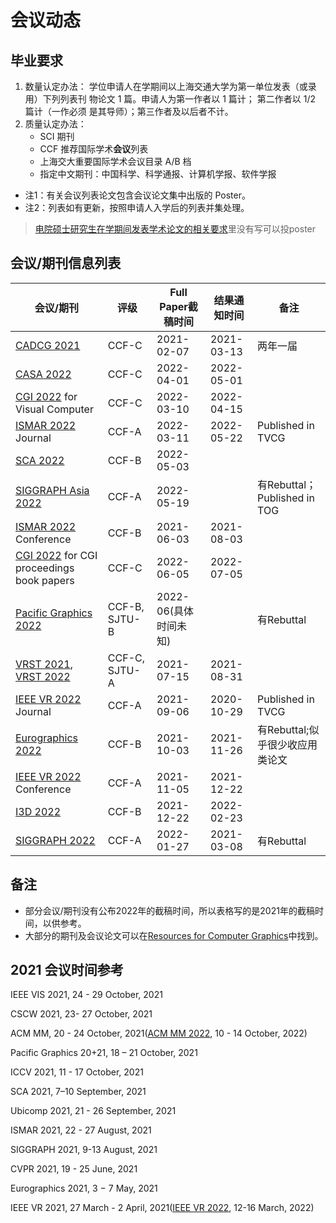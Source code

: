 # 会议动态

## 毕业要求

1. 数量认定办法： 学位申请人在学期间以上海交通大学为第一单位发表（或录用）下列列表刊 物论文 1 篇。申请人为第一作者以 1 篇计； 第二作者以 1/2 篇计（一作必须 是其导师）；第三作者及以后者不计。
2. 质量认定办法：
   - SCI 期刊
   - CCF 推荐国际学术**会议**列表
   - 上海交大重要国际学术会议目录 A/B 档
   - 指定中文期刊：中国科学、科学通报、计算机学报、软件学报


* 注1：有关会议列表论文包含会议论文集中出版的 Poster。
* 注2：列表如有更新，按照申请人入学后的列表并集处理。

> [电院硕士研究生在学期间发表学术论文的相关要求](http://yjwb.seiee.sjtu.edu.cn/yjwb/info/15540.htm)里没有写可以投poster

## 会议/期刊信息列表

| 会议/期刊                                                    | 评级          | Full Paper截稿时间 | 结果通知时间 | 备注                          |
| ------------------------------------------------------------ | ------------- | ------------------ | ------------ | ----------------------------- |
| [CADCG 2021](http://cadcg2021.icrp.xjtu.edu.cn/) | CCF-C | 2021-02-07 | 2021-03-13 | 两年一届 |
| [CASA 2022](http://www.casa2022.org/cfp.html) | CCF-C | 2022-04-01 | 2022-05-01 | |
| [CGI 2022](http://www.cgs-network.org/cgi22/) for Visual Computer | CCF-C | 2022-03-10 | 2022-04-15 | |
| [ISMAR 2022](https://ismar2022.org/call-for-journal-papers/) Journal   | CCF-A         | 2022-03-11         | 2022-05-22   | Published in TVCG             |
| [SCA 2022](https://computeranimation.org/instructions.html)                   | CCF-B         | 2022-05-03       |      |                               |
| [SIGGRAPH Asia 2022](https://sa2022.siggraph.org/en/submissions) | CCF-A         | 2022-05-19         |   | 有Rebuttal； Published in TOG |
| [ISMAR 2022](https://ismar2022.org/call-for-conference-papers/) Conference | CCF-B         | 2021-06-03         | 2021-08-03   |                               |
| [CGI 2022](http://www.cgs-network.org/cgi22/) for CGI proceedings book papers | CCF-C | 2022-06-05 | 2022-07-05 | |
| [Pacific Graphics 2022](https://pg2022.org/)                 | CCF-B, SJTU-B | 2022-06(具体时间未知)         |    | 有Rebuttal                    |
| [VRST 2021](https://vrst.acm.org/vrst2021/submissions/), [VRST 2022](https://vrst.acm.org/)       | CCF-C, SJTU-A | 2021-07-15         | 2021-08-31   |                               |
| [IEEE VR 2022](https://ieeevr.org/2022/contribute/) Journal   | CCF-A         | 2021-09-06         | 2020-10-29   | Published in TVCG             |
| [Eurographics 2022](https://eg2022.univ-reims.fr/su-full-papers.html) | CCF-B         | 2021-10-03         | 2021-11-26   | 有Rebuttal;似乎很少收应用类论文                    |
| [IEEE VR 2022](https://ieeevr.org/2022/contribute/conference-papers/) Conference | CCF-A         | 2021-11-05         | 2021-12-22   |                               |
| [I3D 2022](https://i3dsymposium.org/2022/)    | CCF-B         | 2021-12-22         | 2022-02-23   |                               |
| [SIGGRAPH 2022](https://s2022.siggraph.org/program/technical-papers/) | CCF-A         | 2022-01-27         | 2021-03-08   | 有Rebuttal                    |

## 备注

* 部分会议/期刊没有公布2022年的截稿时间，所以表格写的是2021年的截稿时间，以供参考。
* 大部分的期刊及会议论文可以在[Resources for Computer Graphics](https://kesen.realtimerendering.com/)中找到。


## 2021 会议时间参考

IEEE VIS 2021, 24 - 29 October, 2021

CSCW 2021, 23- 27 October, 2021

ACM MM, 20 - 24 October, 2021([ACM MM 2022][2], 10 - 14 October, 2022)

Pacific Graphics 20+21, 18 – 21 October, 2021

ICCV 2021, 11 - 17 October, 2021

SCA 2021, 7–10 September, 2021

Ubicomp 2021, 21 - 26 September, 2021

ISMAR 2021, 22 - 27 August, 2021

SIGGRAPH 2021, 9-13  August, 2021

CVPR 2021, 19 - 25 June, 2021

Eurographics 2021, 3 − 7 May, 2021

IEEE VR 2021, 27 March - 2 April, 2021([IEEE VR 2022][3], 12-16 March, 2022)


[1]: https://sa2021.siggraph.org/en/

[2]: https://2022.acmmm.org/

[3]: https://ieeevr.org/2022/contribute/
